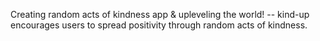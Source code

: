 Creating random acts of kindness app & upleveling the world! -- kind-up encourages users to spread positivity through random acts of kindness.